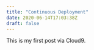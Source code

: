 ```yaml
---
title: "Continuous Deployment"
date: 2020-06-14T17:03:38Z
draft: false
---
```


This is my first post via Cloud9.